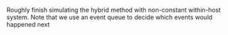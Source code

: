 Roughly finish simulating the hybrid method with non-constant within-host system. 
Note that we use an event queue to decide which events would happened next
